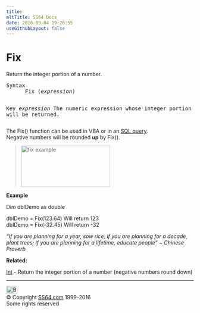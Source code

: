 ```yaml
---
title:
altTitle: SS64 Docs
date: 2016-09-04 19:26:55
useGithubLayout: false
---
```

<!-- #BeginLibraryItem "/Library/head_access.lbi" --><!-- #EndLibraryItem --><h1>Fix</h1>
<p>  Return the integer portion of a number.</p>
<pre>Syntax
      Fix (<i>expression</i>)

Key
   <i>expression</i>  The numeric expression whose integer portion will be returned.</pre>
<p>The Fix() function can be used in VBA or in an <a href="syntax-functions.html">SQL query</a>. <br>
Negative numbers will be rounded <b>up</b> by Fix(). </p>
<blockquote>
<p><img src="fix.png" width="239" height="111" alt="fix example"></p>
</blockquote>
<p><b>Example</b></p>
<p class="code">Dim dblDemo as double</p>
<p><span class="code">dblDemo = Fix(123.64)</span> Will return 123<br>
<span class="code">dblDemo = Fix(-32.45)</span> Will return -32</p>
<p class="quote"><i>“If you are planning for a year, sow rice; if you are planning for a decade, plant trees; if you are planning for a lifetime, educate people” ~ Chinese Proverb</i></p>
<p><b>Related:</b></p>
<p><a href="int.html">Int</a> - Return the integer portion of a number (negative numbers round down)</p><!-- #BeginLibraryItem "/Library/foot_access.lbi" --><p>
<!-- access -->

<hr>
<div id="bl" class="footer"><a href="fix.html#"><img src="../images/top.png" width="30" height="22" alt="Back to the Top"></a></div>
<div id="br" class="footer, tagline">© Copyright <a href="../index.html">SS64.com</a> 1999-2016<br>
Some rights reserved</div><!-- #EndLibraryItem -->

